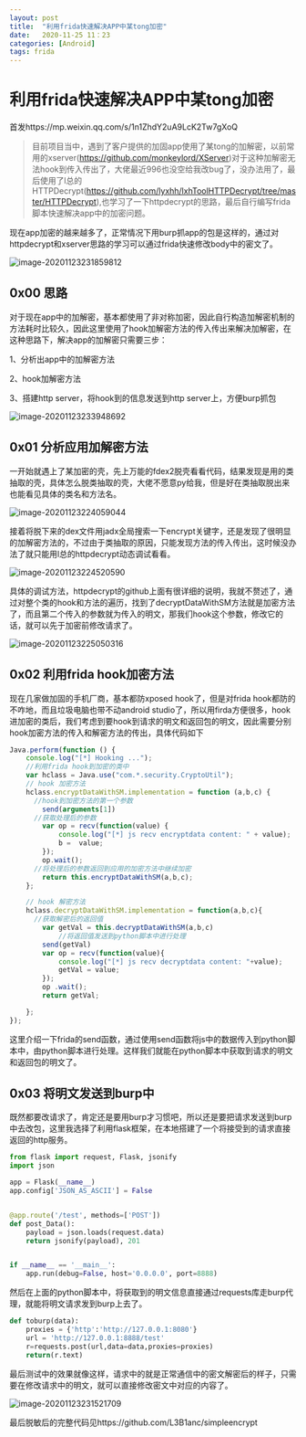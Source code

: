 ```yaml
---
layout: post
title:  "利用frida快速解决APP中某tong加密"
date:   2020-11-25 11：23
categories: [Android]
tags: frida
---
```

# 利用frida快速解决APP中某tong加密

首发https://mp.weixin.qq.com/s/1n1ZhdY2uA9LcK2Tw7gXoQ
<!-- more -->

> 目前项目当中，遇到了客户提供的加固app使用了某tong的加解密，以前常用的xserver(https://github.com/monkeylord/XServer)对于这种加解密无法hook到传入传出了，大佬最近996也没空给我改bug了，没办法用了，最后使用了l总的HTTPDecrypt(https://github.com/lyxhh/lxhToolHTTPDecrypt/tree/master/HTTPDecrypt),也学习了一下httpdecrypt的思路，最后自行编写frida脚本快速解决app中的加密问题。

现在app加密的越来越多了，正常情况下用burp抓app的包是这样的，通过对httpdecrypt和xserver思路的学习可以通过frida快速修改body中的密文了。

![image-20201123231859812](https://i.loli.net/2020/11/25/YJixSM1v7Eea3Hr.png)

## 0x00 思路

对于现在app中的加解密，基本都使用了非对称加密，因此自行构造加解密机制的方法耗时比较久，因此这里使用了hook加解密方法的传入传出来解决加解密，在这种思路下，解决app的加解密只需要三步：

1、分析出app中的加解密方法

2、hook加解密方法

3、搭建http server，将hook到的信息发送到http server上，方便burp抓包

![image-20201123233948692](https://i.loli.net/2020/11/25/4XSKI9YMnPR23jw.png)





## 0x01 分析应用加解密方法

一开始就遇上了某加密的壳，先上万能的fdex2脱壳看看代码，结果发现是用的类抽取的壳，具体怎么脱类抽取的壳，大佬不愿意py给我，但是好在类抽取脱出来也能看见具体的类名和方法名。

![image-20201123224059044](https://i.loli.net/2020/11/25/hn7dpy4G6oCBZ3a.png)

接着将脱下来的dex文件用jadx全局搜索一下encrypt关键字，还是发现了很明显的加解密方法的，不过由于类抽取的原因，只能发现方法的传入传出，这时候没办法了就只能用l总的httpdecrypt动态调试看看。

![image-20201123224520590](https://i.loli.net/2020/11/25/mJf5O6bjpWrU29h.png)

​	具体的调试方法，httpdecrypt的github上面有很详细的说明，我就不赘述了，通过对整个类的hook和方法的遍历，找到了decryptDataWithSM方法就是加密方法了，而且第二个传入的参数就为传入的明文，那我们hook这个参数，修改它的话，就可以先于加密前修改请求了。

![image-20201123225050316](https://i.loli.net/2020/11/25/YE8DLfAv5oiPeSK.png)

## 0x02 利用frida hook加密方法

现在几家做加固的手机厂商，基本都防xposed hook了，但是对frida hook都防的不咋地，而且垃圾电脑也带不动android studio了，所以用firda方便很多，hook进加密的类后，我们考虑到要hook到请求的明文和返回包的明文，因此需要分别hook加密方法的传入和解密方法的传出，具体代码如下

```js
Java.perform(function () {
    console.log("[*] Hooking ...");
	//利用frida hook到加密的类中
    var hclass = Java.use("com.*.security.CryptoUtil");
    // hook 加密方法
    hclass.encryptDataWithSM.implementation = function (a,b,c) {
      //hook到加密方法的第一个参数
        send(arguments[1])
      //获取处理后的参数
        var op = recv(function(value) {
            console.log("[*] js recv encryptdata content: " + value);
            b =  value;
        });
        op.wait();
      //将处理后的参数返回到应用的加密方法中继续加密
        return this.encryptDataWithSM(a,b,c);
    };

    // hook 解密方法
    hclass.decryptDataWithSM.implementation = function(a,b,c){
      //获取解密后的返回值
        var getVal = this.decryptDataWithSM(a,b,c)
 			//将返回值发送到python脚本中进行处理
        send(getVal)
        var op = recv(function(value){
            console.log("[*] js recv decryptdata content: "+value);
            getVal = value;
        });
        op .wait();
        return getVal;

    };
});
```

这里介绍一下frida的send函数，通过使用send函数将js中的数据传入到python脚本中，由python脚本进行处理。这样我们就能在python脚本中获取到请求的明文和返回包的明文了。

## 0x03 将明文发送到burp中

既然都要改请求了，肯定还是要用burp才习惯吧，所以还是要把请求发送到burp中去改包，这里我选择了利用flask框架，在本地搭建了一个将接受到的请求直接返回的http服务。

```python
from flask import request, Flask, jsonify
import json

app = Flask(__name__)
app.config['JSON_AS_ASCII'] = False


@app.route('/test', methods=['POST'])
def post_Data():
    payload = json.loads(request.data)
    return jsonify(payload), 201


if __name__ == '__main__':
    app.run(debug=False, host='0.0.0.0', port=8888)
```

然后在上面的python脚本中，将获取到的明文信息直接通过requests库走burp代理，就能将明文请求发到burp上去了。

```python
def toburp(data):
    proxies = {'http':'http://127.0.0.1:8080'}
    url = 'http://127.0.0.1:8888/test'
    r=requests.post(url,data=data,proxies=proxies)
    return(r.text)
```

最后测试中的效果就像这样，请求中的就是正常通信中的密文解密后的样子，只需要在修改请求中的明文，就可以直接修改密文中对应的内容了。

![image-20201123231521709](https://i.loli.net/2020/11/25/7WzhvRBlwjYJbqi.png)

最后脱敏后的完整代码见https://github.com/L3B1anc/simpleencrypt
